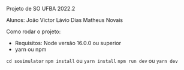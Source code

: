 Projeto de SO UFBA 2022.2

Alunos:
João Victor
Lávio Dias
Matheus Novais

Como rodar o projeto:
 - Requisitos: Node versão 16.0.0 ou superior
 - yarn ou npm

 `cd sosimulator`
 `npm install` ou `yarn install`
 `npm run dev` ou `yarn dev`

